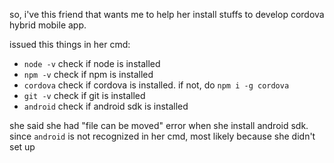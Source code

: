 so, i've this friend that wants me to help her install stuffs to develop cordova hybrid mobile app.

issued this things in her cmd:

- `node -v` check if node is installed
- `npm -v` check if npm is installed
- `cordova` check if cordova is installed. if not, do `npm i -g cordova`
- `git -v` check if git is installed
- `android` check if android sdk is installed

she said she had "file can be moved" error when she install android sdk. since `android` is not recognized in her cmd, most likely because she didn't set up